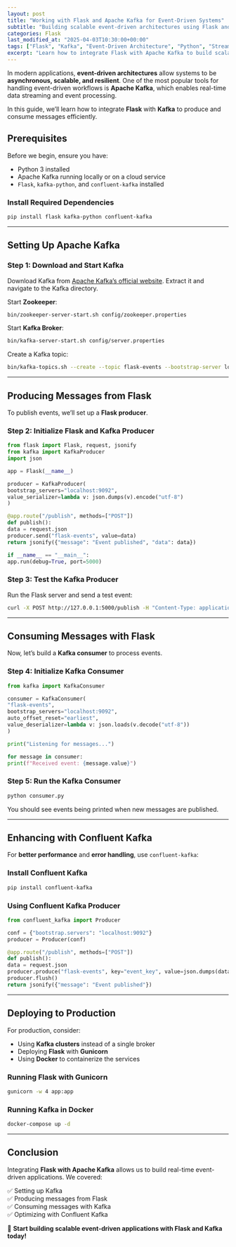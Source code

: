 ```yaml
---
layout: post
title: "Working with Flask and Apache Kafka for Event-Driven Systems"
subtitle: "Building scalable event-driven architectures using Flask and Kafka"
categories: Flask
last_modified_at: "2025-04-03T10:30:00+00:00"
tags: ["Flask", "Kafka", "Event-Driven Architecture", "Python", "Streaming"]
excerpt: "Learn how to integrate Flask with Apache Kafka to build scalable event-driven architectures for real-time data processing."
---
```

In modern applications, **event-driven architectures** allow systems to be **asynchronous, scalable, and resilient**. One of the most popular tools for handling event-driven workflows is **Apache Kafka**, which enables real-time data streaming and event processing.

In this guide, we’ll learn how to integrate **Flask** with **Kafka** to produce and consume messages efficiently.

## Prerequisites

Before we begin, ensure you have:

- Python 3 installed
- Apache Kafka running locally or on a cloud service
- `Flask`, `kafka-python`, and `confluent-kafka` installed

### Install Required Dependencies

```sh
pip install flask kafka-python confluent-kafka
```

---

## Setting Up Apache Kafka

### Step 1: Download and Start Kafka

Download Kafka from [Apache Kafka’s official website](https://kafka.apache.org/downloads). Extract it and navigate to the Kafka directory.

Start **Zookeeper**:

```sh
bin/zookeeper-server-start.sh config/zookeeper.properties
```

Start **Kafka Broker**:

```sh
bin/kafka-server-start.sh config/server.properties
```

Create a Kafka topic:

```sh
bin/kafka-topics.sh --create --topic flask-events --bootstrap-server localhost:9092 --partitions 1 --replication-factor 1
```

---

## Producing Messages from Flask

To publish events, we’ll set up a **Flask producer**.

### Step 2: Initialize Flask and Kafka Producer

```python
from flask import Flask, request, jsonify
from kafka import KafkaProducer
import json

app = Flask(__name__)

producer = KafkaProducer(
bootstrap_servers="localhost:9092",
value_serializer=lambda v: json.dumps(v).encode("utf-8")
)

@app.route("/publish", methods=["POST"])
def publish():
data = request.json
producer.send("flask-events", value=data)
return jsonify({"message": "Event published", "data": data})

if __name__ == "__main__":
app.run(debug=True, port=5000)
```

### Step 3: Test the Kafka Producer

Run the Flask server and send a test event:

```sh
curl -X POST http://127.0.0.1:5000/publish -H "Content-Type: application/json" -d '{"event": "user_registered", "user_id": 123}'
```

---

## Consuming Messages with Flask

Now, let’s build a **Kafka consumer** to process events.

### Step 4: Initialize Kafka Consumer

```python
from kafka import KafkaConsumer

consumer = KafkaConsumer(
"flask-events",
bootstrap_servers="localhost:9092",
auto_offset_reset="earliest",
value_deserializer=lambda v: json.loads(v.decode("utf-8"))
)

print("Listening for messages...")

for message in consumer:
print(f"Received event: {message.value}")
```

### Step 5: Run the Kafka Consumer

```sh
python consumer.py
```

You should see events being printed when new messages are published.

---

## Enhancing with Confluent Kafka

For **better performance** and **error handling**, use `confluent-kafka`:

### Install Confluent Kafka

```sh
pip install confluent-kafka
```

### Using Confluent Kafka Producer

```python
from confluent_kafka import Producer

conf = {"bootstrap.servers": "localhost:9092"}
producer = Producer(conf)

@app.route("/publish", methods=["POST"])
def publish():
data = request.json
producer.produce("flask-events", key="event_key", value=json.dumps(data))
producer.flush()
return jsonify({"message": "Event published"})
```

---

## Deploying to Production

For production, consider:

- Using **Kafka clusters** instead of a single broker
- Deploying **Flask** with **Gunicorn**
- Using **Docker** to containerize the services

### Running Flask with Gunicorn

```sh
gunicorn -w 4 app:app
```

### Running Kafka in Docker

```sh
docker-compose up -d
```

---

## Conclusion

Integrating **Flask with Apache Kafka** allows us to build real-time event-driven applications. We covered:

✅ Setting up Kafka  
✅ Producing messages from Flask  
✅ Consuming messages with Kafka  
✅ Optimizing with Confluent Kafka

🚀 **Start building scalable event-driven applications with Flask and Kafka today!**  
